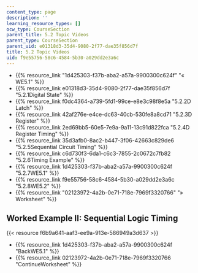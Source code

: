 ```yaml
---
content_type: page
description: ''
learning_resource_types: []
ocw_type: CourseSection
parent_title: 5.2 Topic Videos
parent_type: CourseSection
parent_uid: e01318d3-35d4-9080-2f77-dae35f856d7f
title: 5.2 Topic Videos
uid: f9e55756-58c6-4584-5b30-a029dd2e3a6c
---
```


*   {{% resource_link "1d425303-f37b-aba2-a57a-9900300c624f" "« WE5.1" %}}
*   {{% resource_link e01318d3-35d4-9080-2f77-dae35f856d7f "5.2.1Digital State" %}}
*   {{% resource_link f0dc4364-a739-5fd1-99ce-e8e3c98f8e5a "5.2.2D Latch" %}}
*   {{% resource_link 42af276e-e4ce-dc63-40cb-530fe8a8cd71 "5.2.3D Register" %}}
*   {{% resource_link 2ed69bb5-60e5-7e9a-9a11-13c91d822fca "5.2.4D Register Timing" %}}
*   {{% resource_link 35d3afb0-8ac2-b447-3f06-42663c829de6 "5.2.5Sequential Circuit Timing" %}}
*   {{% resource_link c6d730f3-6da1-c6c3-7855-2c0672c7fb82 "5.2.6Timing Example" %}}
*   {{% resource_link 1d425303-f37b-aba2-a57a-9900300c624f "5.2.7WE5.1" %}}
*   {{% resource_link f9e55756-58c6-4584-5b30-a029dd2e3a6c "5.2.8WE5.2" %}}
*   {{% resource_link "02123972-4a2b-0e71-718e-7969f3320766" "» Worksheet" %}}

Worked Example II: Sequential Logic Timing
------------------------------------------

{{< resource f6b9a641-aaf3-ee9a-913e-586949a3d637 >}}

*   {{% resource_link 1d425303-f37b-aba2-a57a-9900300c624f "BackWE5.1" %}}
*   {{% resource_link 02123972-4a2b-0e71-718e-7969f3320766 "ContinueWorksheet" %}}
